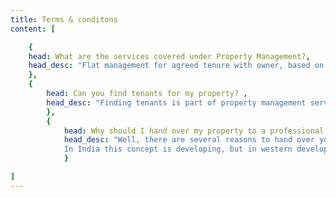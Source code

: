 ```yaml
---
title: Terms & conditons
content: [ 

    {
    head: What are the services covered under Property Management?,
    head_desc: "Flat management for agreed tenure with owner, based on the agreement with owner to obtain letting rights. We identify the right tenant for flat with background check like passport photo id, permanent home/office address proofs, previous tenancy etc and do a complete maintenance for the entire period"
    },
    {
        head: Can you find tenants for my property? ,
        head_desc: "Finding tenants is part of property management services. Renting is easy, but renting to a qualified tenant is much harder. In our qualification process, we take several measures to ensure that the applicant is a good quality tenant. First, the property will be inspected and market rental values will be suggested to owner before looking for tenants. Potential tenants will be searched through newspaper and online advertisements. Background check like employer check, credit history etc will be performed on the potential tenant. Rental agreement will be drafted and signed by us and tenant."
        },
        {
            head: Why should I hand over my property to a professional for property management company?,
            head_desc: "Well, there are several reasons to hand over your property to a professional for property management. The most important one is the multiple skill levels in all areas including labor resource and maximize productivity among other things. You will end up gaining in multiple ways. First and foremost you will have peace of mind. You need not have to disturb or request those unwilling relatives or friends. What you need is service. You pay for it and get it. If there is any lapse on the part of the property management company you can clarify them. But, the same is not possible when you are obligated to ask your friends or relatives. 
            In India this concept is developing, but in western developed countries this concept is very well developed and established. In long term, India needs this services, because apartments and commercial projects will keep increasing, at one stage this become very essential when number of properties grow beyond owner's management limit. Moreover, there are many own properties in multiple cities. Visiting to each city for management will become a big challenge. Owner has to delegate their task to professional property service company like us. For more details, please read home page welcome paragraphs."
            }

]
---
```

<!-- head1:
head1_desc:  -->
